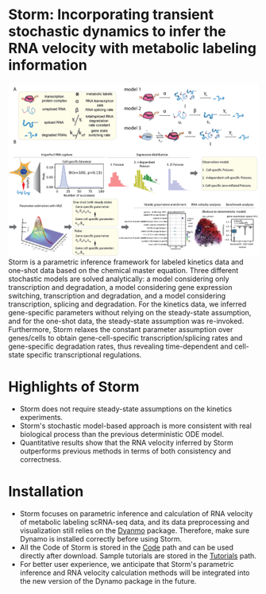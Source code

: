 # Storm: Incorporating transient stochastic dynamics to infer the RNA velocity with metabolic labeling information
<img src="docs/figure1.png">
Storm is a parametric inference framework for labeled kinetics data and one-shot data based on the chemical master equation. Three different stochastic models are solved analytically: a model considering only transcription and degradation, a model considering gene expression switching, transcription and degradation, and a model considering transcription, splicing and degradation. For the kinetics data, we inferred gene-specific parameters without relying on the steady-state assumption, and for the one-shot data, the steady-state assumption was re-invoked. Furthermore, Storm relaxes the constant parameter assumption over genes/cells to obtain gene-cell-specific transcription/splicing rates and gene-specific degradation rates, thus revealing time-dependent and cell-state specific transcriptional regulations.

#  Highlights of Storm
- Storm does not require steady-state assumptions on the kinetics experiments.
- Storm's stochastic model-based approach is more consistent with real biological process than the previous deterministic ODE model.
- Quantitative results show that the RNA velocity inferred by Storm outperforms previous methods in terms of both consistency and correctness.

# Installation
- Storm focuses on parametric inference and calculation of RNA velocity of metabolic labeling scRNA-seq data, and its data preprocessing and visualization still relies on the [Dyanmo](https://dynamo-release.readthedocs.io/en/latest/index.html) package. Therefore, make sure Dynamo is installed correctly before using Storm.
- All the Code of Storm is stored in the [Code](./Code/Storm_Code) path and can be used directly after download. Sample tutorials are stored in the [Tutorials](./Code/Example_Tutorial) path.
- For better user experience, we anticipate that Storm's parametric inference and RNA velocity calculation methods will be integrated into the new version of the Dynamo package in the future.

